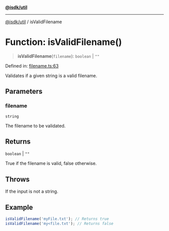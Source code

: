 [**@isdk/util**](../README.md)

***

[@isdk/util](../globals.md) / isValidFilename

# Function: isValidFilename()

> **isValidFilename**(`filename`): `boolean` \| `""`

Defined in: [filename.ts:63](https://github.com/isdk/util.js/blob/337b47688186bc271c622eb5b7ca550ac681e127/src/filename.ts#L63)

Validates if a given string is a valid filename.

## Parameters

### filename

`string`

The filename to be validated.

## Returns

`boolean` \| `""`

True if the filename is valid, false otherwise.

## Throws

If the input is not a string.

## Example

```ts
isValidFilename('myFile.txt'); // Returns true
isValidFilename('my<file.txt'); // Returns false
```
